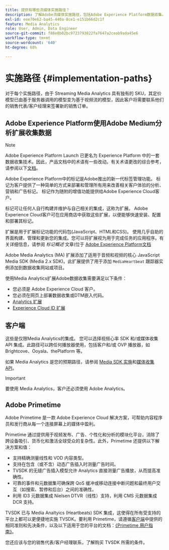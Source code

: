 ```yaml
---
title: 提供有哪些流媒体实施路径？
description: 了解Adobe流媒体实施路径，包括Adobe Experience Platform数据收集。
exl-id: eee70e62-ba45-440a-8ce1-e151b66d2c1f
feature: Media Analytics
role: User, Admin, Data Engineer
source-git-commit: f88e8b02bc9723793822fa7647a2ceab9ada45e6
workflow-type: tm+mt
source-wordcount: '640'
ht-degree: 68%

---
```


# 实施路径 {#implementation-paths}

对于每个实施路径，由于 Streaming Media Analytics 具有独有的 SKU，其定价模型已由基于服务器调用的模型变为基于视频流的模型，因此客户将需要联系他们的销售代表/客户经理来签署新的销售订单。

## Adobe Experience Platform使用Adobe Medium分析扩展收集数据

>[!NOTE]
>Adobe Experience Platform Launch 已更名为 Experience Platform 中的一套数据收集技术。因此，产品文档中的术语有一些改动。有关术语更改的综合参考，请参阅以下[文档](https://experienceleague.adobe.com/docs/experience-platform/tags/term-updates.html?lang=zh-Hans)。


Adobe Experience Platform中的标记是Adobe推出的新一代标签管理功能。 标记为客户提供了一种简单的方式来部署和管理所有用来改善相关客户体验的分析、营销和广告标记。 标记作为随附的增值功能提供给Adobe Experience Cloud客户。

标记可让任何人自行构建并维护与自己相关的集成，这称为扩展。 Adobe Experience Cloud客户可在应用商店中获取这些扩展，以便能够快速安装、配置和部署其标记。

扩展是用于扩展标记功能的代码包(JavaScript、HTML和CSS)。 使用几乎自助的界面构建、管理和更新您的集成。您可以将扩展视为用于完成任务的应用程序。有关详细信息，请参阅 *标记概述* 文章(位于 [Adobe Experience Platform文档](https://experienceleague.adobe.com/docs/experience-platform/tags/home.html?lang=zh-Hans)

Adobe Media Analytics (MA) 扩展添加了适用于音频和视频的核心 JavaScript Media SDK (Media 2.x SDK)。此扩展提供了用于添加 `MediaHeartbeat` 跟踪器实例添加到数据收集网站或项目。

使用Media Analytics扩展Adobe数据收集需要满足以下条件：
* 您必须是 Adobe Experience Cloud 客户。
* 您必须在网页上部署数据收集或DTM嵌入代码。
* [Analytics 扩展](https://experienceleague.adobe.com/docs/experience-platform/tags/extensions/adobe/analytics/overview.html?lang=zh-Hans)
* [Experience Cloud ID 扩展](https://experienceleague.adobe.com/docs/experience-platform/tags/extensions/adobe/id-service/overview.html?lang=zh-Hans)


## 客户端

这些是仅限Media Analytics的集成。 您可以选择视频心率 SDK 和/或媒体收集 API 集成。此路径可以跨任何播放器使用，包括客户和/或 OVP 播放器，如 Brightcove、Ooyala、thePlatform 等。

如果 Media Analytics 是您的预期路径，请参阅 [Media SDK 实施](/help/sdk-implement/setup/setup-overview.md)和[媒体收集 API](/help/media-collection-api/mc-api-overview.md)。

>[!IMPORTANT]
>要使用 Media Analytics，客户还必须使用 Adobe Analytics。

## Adobe Primetime

Adobe Primetime 是一款 Adobe Experience Cloud 解决方案，可帮助内容程序员和发行商从每一个连接屏幕上的媒体中盈利。

Primetime 通过提供用于视频发布、广告、个性化和分析的模块化平台，消除了跨设备吸引、货币化和激活全球受众的复杂性。此外，Primetime 还提供以下解决方案和值：

* 支持精确测量线性和 VOD 内容类型。
* 支持在包含（或不含）动态广告插入时测量广告时间。
* TVSDK 的无缝广告插入模型允许 Analytics 直接测量广告播放，从而提高准确性。
* 可靠的事件和元数据集可确保跨 QoS 缓冲或移动连接中断问题和最终用户交互（如搜索、暂停和后台）之间的准确性。
* 利用 ID3 元数据集成 Nielsen DTVR（线性）支持，利用 CMS 元数据集成 DCR 支持。


TVSDK 已与 Media Analtyics (Heartbeats) SDK 集成，这使得在所有受支持的平台上都可以更便捷地实施 TVSDK。要利用 Primetime，请遵循[客户端](/help/intro-to-ava/implementation-paths/client-side-path.md)中提供的相同准则和先决条件，以及以下适用于您的平台的文档：[《Primetime 用户指南》](https://helpx.adobe.com/cn/primetime/user-guide.html)。

您还应该与您的销售代表/客户经理联系，了解购买 TVSDK 所需的条件。
